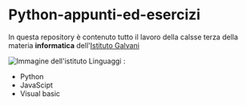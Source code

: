 # Python-appunti-ed-esercizi

In questa repository è contenuto tutto il lavoro della calsse terza della materia **informatica** dell'[Istituto Galvani](https://www.iisgalvanimi.edu.it/)

![Immagine dell'istituto](https://www.trovalascuola.it/wp-content/uploads/2020/07/galvani-milano.jpg)
Linguaggi : 
- Python
- JavaScipt
- Visual basic
